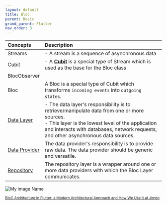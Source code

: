 ```yaml
---
layout: default
title: Bloc
parent: Basic
grand_parent: Flutter
nav_order: 3
---
```




| Concepts        | Description |
|:------------------|:------------------|
|Streams|- A stream is a sequence of asynchronous data|
|Cubit|- A **[Cubit](https://bloclibrary.dev/#/coreconcepts?id=cubit)** is a special type of Stream which is used as the base for the Bloc class|
|BlocObserver||
|Bloc|A Bloc is a special type of Cubit which transforms `incoming events` into `outgoing states`.|
|[Data Layer](https://bloclibrary.dev/#/architecture?id=data-layer)|- The data layer's responsibility is to retrieve/manipulate data from one or more sources.<br>- This layer is the lowest level of the application and interacts with databases, network requests, and other asynchronous data sources.|
|[Data Provider](https://bloclibrary.dev/#/architecture?id=data-provider)|The data provider's responsibility is to provide raw data. The data provider should be generic and versatile.|
|[Repository](https://bloclibrary.dev/#/architecture?id=repository)|The repository layer is a wrapper around one or more data providers with which the Bloc Layer communicates.|

![My image Name](https://bloclibrary.dev/assets/bloc_architecture_full.png)


<small>[BloC Architecture in Flutter: a Modern Architectural Approach and How We Use it at Jimdo](https://medium.com/@artemsidorenko/bloc-architecture-in-flutter-a-modern-architectural-approach-and-how-we-use-it-at-jimdo-bea143b56d01)</small>


